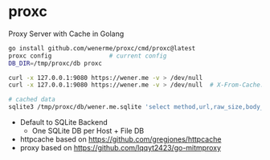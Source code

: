 # proxc

Proxy Server with Cache in Golang

```bash
go install github.com/wenerme/proxc/cmd/proxc@latest
proxc config                # current config
DB_DIR=/tmp/proxc/db proxc

curl -x 127.0.0.1:9080 https://wener.me -v > /dev/null
curl -x 127.0.0.1:9080 https://wener.me -v > /dev/null  # X-From-Cache: 1

# cached data
sqlite3 /tmp/proxc/db/wener.me.sqlite 'select method,url,raw_size,body_size,length(body) from http_responses'
```

- Default to SQLite Backend
  - One SQLite DB per Host + File DB
- httpcache based on https://github.com/gregjones/httpcache
- proxy based on https://github.com/lqqyt2423/go-mitmproxy
